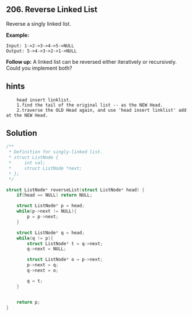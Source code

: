 ## 206. Reverse Linked List

Reverse a singly linked list.

**Example:**
```
Input: 1->2->3->4->5->NULL
Output: 5->4->3->2->1->NULL
```
**Follow up:**
A linked list can be reversed either iteratively or recursively. Could you implement both?

## hints
```
    head insert linklist.
    1.find the tail of the original list -- as the NEW Head.
    2.traverse the OLD Head again, and use 'head insert linklist' add at the NEW Head.
```

## Solution

``` c
/**
 * Definition for singly-linked list.
 * struct ListNode {
 *     int val;
 *     struct ListNode *next;
 * };
 */

struct ListNode* reverseList(struct ListNode* head) {
    if(head == NULL) return NULL;

    struct ListNode* p = head;
    while(p->next != NULL){
        p = p->next;
    }

    struct ListNode* q = head;
    while(q != p){
        struct ListNode* t = q->next;
        q->next = NULL;

        struct ListNode* o = p->next;
        p->next = q;
        q->next = o;

        q = t;
    }


    return p;
}

```